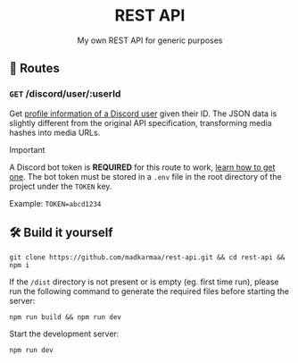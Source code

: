 <h1 align="center">REST API</h1>
<p align="center">My own REST API for generic purposes</p>

## 📂 Routes

### `GET` /discord/user/:userId

Get [profile information of a Discord user](https://discord.com/developers/docs/resources/user#get-user) given their ID. The JSON data is slightly different from the original API specification, transforming media hashes into media URLs.

> [!IMPORTANT]
>
> A Discord bot token is **REQUIRED** for this route to work, [learn how to get one](https://discordjs.guide/preparations/setting-up-a-bot-application.html#creating-your-bot). The bot token must be stored in a `.env` file in the root directory of the project under the `TOKEN` key.
>
> Example: `TOKEN=abcd1234`

## 🛠️ Build it yourself

```
git clone https://github.com/madkarmaa/rest-api.git && cd rest-api && npm i
```

If the `/dist` directory is not present or is empty (eg. first time run), please run the following command to generate the required files before starting the server:

```
npm run build && npm run dev
```

Start the development server:

```
npm run dev
```
